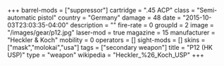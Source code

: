 +++
barrel-mods = ["suppressor"]
cartridge = ".45 ACP"
class = "Semi-automatic pistol"
country = "Germany"
damage = 48
date = "2015-10-03T23:03:35-04:00"
description = ""
fire-rate = 0
groupId = 2
image = "/images/gear/p12.jpg"
laser-mod = true
magazine = 15
manufacturer = "Heckler & Koch"
mobility = 0
operators = []
sight-mods = []
skins = ["mask","molokai","usa"]
tags = ["secondary weapon"]
title = "P12 (HK USP)"
type = "weapon"
wikipedia = "Heckler_%26_Koch_USP"
+++
